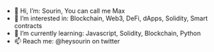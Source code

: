 - 👋 Hi, I’m: Sourin, You can call me Max
- 👀 I’m interested in: Blockchain, Web3, DeFi, dApps, Solidity, Smart contracts
- 🌱 I’m currently learning: Javascript, Solidity, Blockchain, Python
- 📫 Reach me: @heysourin on twitter

<!---
heysourin/heysourin is a ✨ special ✨ repository because its `README.md` (this file) appears on your GitHub profile.
You can click the Preview link to take a look at your changes.
--->
